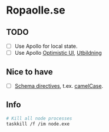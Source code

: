 # Ropaolle.se

## TODO

- [ ] Use Apollo for local state.
- [ ] Use Apollo [Optimistic UI](https://www.apollographql.com/docs/react/performance/optimistic-ui/), [Utbildning](https://github.com/FrontendMasters/fullstack-graphql/blob/solution/client/src/pages/Pets.js)

## Nice to have

- [ ] [Schema directives](https://www.apollographql.com/docs/graphql-tools/schema-directives/), t.ex. [camelCase](https://github.com/Saeris/graphql-directives).

## Info

```sh
# Kill all node processes
taskkill /f /im node.exe
```
